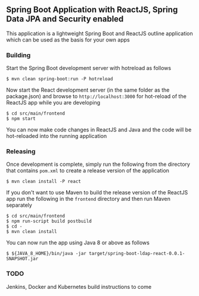 
## Spring Boot Application with ReactJS, Spring Data JPA and Security enabled 

This application is a lightweight Spring Boot and ReactJS outline application which can be used as the basis for your own apps

### Building

Start the Spring Boot development server with hotreload as follows

```
$ mvn clean spring-boot:run -P hotreload
```

Now start the React development server (in the same folder as the package.json) and browse to `http://localhost:3000` for hot-reload of the ReactJS app while you are developing
```
$ cd src/main/frontend
$ npm start
```

You can now make code changes in ReactJS and Java and the code will be hot-reloaded into the running application

### Releasing

Once development is complete, simply run the following from the directory that contains `pom.xml` to create a release version of the application
```
$ mvn clean install -P react
```

If you don't want to use Maven to build the release version of the ReactJS app run the following in the `frontend` directory and then run Maven separately
```
$ cd src/main/frontend
$ npm run-script build postbuild
$ cd -
$ mvn clean install
```

You can now run the app using Java 8 or above as follows
```
$ ${JAVA_8_HOME}/bin/java -jar target/spring-boot-ldap-react-0.0.1-SNAPSHOT.jar
```

### TODO

Jenkins, Docker and Kubernetes build instructions to come
